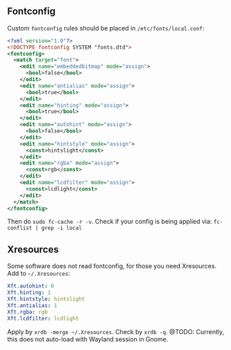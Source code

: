 ## Fontconfig
Custom `fontconfig` rules should be placed in `/etc/fonts/local.conf`:

```xml
<?xml version="1.0"?>
<!DOCTYPE fontconfig SYSTEM "fonts.dtd">
<fontconfig>
  <match target="font">
    <edit name="embeddedbitmap" mode="assign">
      <bool>false</bool>
    </edit>
    <edit name="antialias" mode="assign">
      <bool>true</bool>
    </edit>
    <edit name="hinting" mode="assign">
      <bool>true</bool>
    </edit>
    <edit name="autohint" mode="assign">
      <bool>false</bool>
    </edit>
    <edit name="hintstyle" mode="assign">
      <const>hintslight</const>
    </edit>
    <edit name="rgba" mode="assign">
      <const>rgb</const>
    </edit>
    <edit name="lcdfilter" mode="assign">
      <const>lcdlight</const>
    </edit>
  </match>
</fontconfig>
```
Then do `sudo fc-cache -r -v`.
Check if your config is being applied via: `fc-conflist | grep -i local`

## Xresources
Some software does not read fontconfig, for those you need Xresources.
Add to `~/.Xresources`:
```yaml
Xft.autohint: 0
Xft.hinting: 1
Xft.hintstyle: hintslight
Xft.antialias: 1
Xft.rgba: rgb
Xft.lcdfilter: lcdlight
```
Apply by `xrdb -merge ~/.Xresources`.
Check by `xrdb -q`.
@TODO: Currently, this does not auto-load with Wayland session in Gnome.
